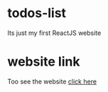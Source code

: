 # todos-list
Its just my first ReactJS website

# website link
Too see the website [click here](https://todos-list-23.netlify.app/)
